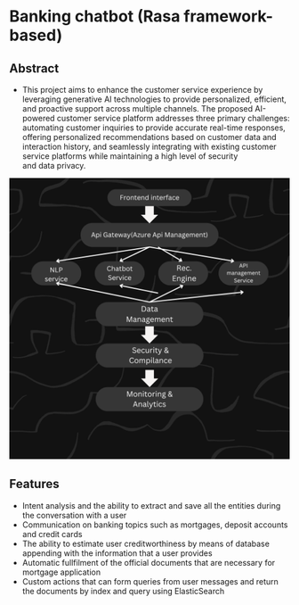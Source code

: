 # Banking chatbot (Rasa framework-based)

## Abstract
- This project aims to enhance the customer service experience by leveraging generative AI technologies to provide personalized, efficient, and proactive support across multiple channels. The proposed AI-powered customer service platform addresses three primary challenges: automating customer inquiries to provide accurate real-time responses, offering personalized recommendations based on customer data and interaction history, and seamlessly integrating with existing customer service platforms while maintaining a high level of security and data privacy.

![Architecture](Architecture.png)


## Features
- Intent analysis and the ability to extract and save all the entities during the conversation with a user
- Communication on banking topics such as mortgages, deposit accounts and credit cards
- The ability to estimate user creditworthiness by means of database appending with the information that a user provides
- Automatic fullfilment of the official documents that are necessary for mortgage application
- Custom actions that can form queries from user messages and return the documents by index and query using ElasticSearch


